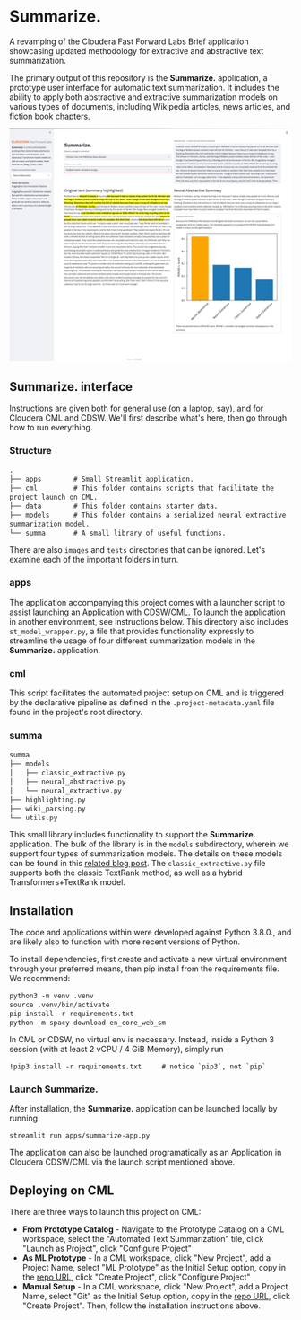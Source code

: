 # **Summarize.**
A revamping of the Cloudera Fast Forward Labs Brief application showcasing updated methodology for extractive and abstractive text summarization. 

The primary output of this repository is the **Summarize.** application, a prototype user interface for automatic text summarization. It includes the ability to apply both abstractive and extractive summarization models on various types of documents, including Wikipedia articles, news articles, and fiction book chapters. 

![](images/summarize_full_screengrab.png)


## **Summarize.** interface
Instructions are given both for general use (on a laptop, say), and for Cloudera CML and CDSW. We'll first describe what's here, then go through how to run everything.

### Structure
```
.
├── apps        # Small Streamlit application.
├── cml         # This folder contains scripts that facilitate the project launch on CML.
├── data        # This folder contains starter data.
├── models      # This folder contains a serialized neural extractive summarization model.
└── summa       # A small library of useful functions.
```
There are also `images` and `tests` directories that can be ignored. Let's examine each of the important folders in turn.

### apps
The application accompanying this project comes with a launcher script to assist launching an Application with CDSW/CML. To launch the application in another environment, see instructions below. This directory also includes `st_model_wrapper.py`, a file that provides functionality expressly to streamline the usage of four different summarization models in the **Summarize.** application. 

### cml
This script facilitates the automated project setup on CML and is triggered by the declarative pipeline as defined in the `.project-metadata.yaml` file found in the project's root directory.

### summa
```
summa
├── models
│   ├── classic_extractive.py
│   ├── neural_abstractive.py
│   └── neural_extractive.py
├── highlighting.py
├── wiki_parsing.py
└── utils.py
```

This small library includes functionality to support the **Summarize.** application. The bulk of the library is in the `models` subdirectory, wherein we support four types of summarization models. The details on these models can be found in this [related blog post](LINK). The `classic_extractive.py` file supports both the classic TextRank method, as well as a hybrid Transformers+TextRank model. 


## Installation
The code and applications within were developed against Python 3.8.0., and are likely also to function with more recent versions of Python. 

To install dependencies, first create and activate a new virtual environment through your preferred means, then pip install from the requirements file. We recommend:

```
python3 -m venv .venv
source .venv/bin/activate
pip install -r requirements.txt
python -m spacy download en_core_web_sm
```
In CML or CDSW, no virtual env is necessary. Instead, inside a Python 3 session (with at least 2 vCPU / 4 GiB Memory), simply run
```
!pip3 install -r requirements.txt     # notice `pip3`, not `pip`
```

### Launch **Summarize.**
After installation, the **Summarize.** application can be launched locally by running

```
streamlit run apps/summarize-app.py 
```
The application can also be launched programatically as an Application in Cloudera CDSW/CML via the launch script mentioned above. 


## Deploying on CML
There are three ways to launch this project on CML:

* **From Prototype Catalog** - Navigate to the Prototype Catalog on a CML workspace, select the "Automated Text Summarization" tile, click "Launch as Project", click "Configure Project"
* **As ML Prototype** - In a CML workspace, click "New Project", add a Project Name, select "ML Prototype" as the Initial Setup option, copy in the [repo URL](LINK), click "Create Project", click "Configure Project"
* **Manual Setup** - In a CML workspace, click "New Project", add a Project Name, select "Git" as the Initial Setup option, copy in the [repo URL](LINK), click "Create Project". Then, follow the installation instructions above.

